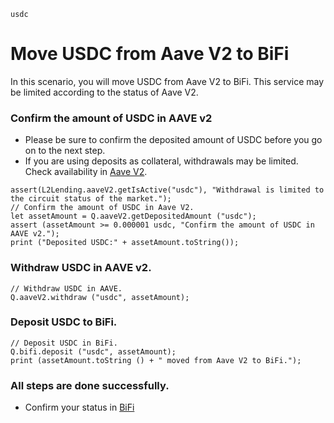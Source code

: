 ```meta-Currency
usdc
```

# Move USDC from Aave V2 to BiFi

In this scenario, you will move USDC from Aave V2 to BiFi. This service may be limited according to the status of Aave V2.

### Confirm the amount of USDC in AAVE v2

- Please be sure to confirm the deposited amount of USDC before you go on to the next step.
- If you are using deposits as collateral, withdrawals may be limited. Check availability in [Aave V2](https://app.aave.com/#/dashboard).

```output-Dynamic
assert(L2Lending.aaveV2.getIsActive("usdc"), "Withdrawal is limited to the circuit status of the market.");
// Confirm the amount of USDC in Aave V2.
let assetAmount = Q.aaveV2.getDepositedAmount ("usdc");
assert (assetAmount >= 0.000001 usdc, "Confirm the amount of USDC in AAVE v2.");
print ("Deposited USDC:" + assetAmount.toString());
```

### Withdraw USDC in AAVE v2.

```taster
// Withdraw USDC in AAVE.
Q.aaveV2.withdraw ("usdc", assetAmount);
```

### Deposit USDC to BiFi.

```taster
// Deposit USDC in BiFi.
Q.bifi.deposit ("usdc", assetAmount);
print (assetAmount.toString () + " moved from Aave V2 to BiFi.");
```

### All steps are done successfully.

- Confirm your status in [BiFi](https://app.bifi.finance/lend?chainid=mainnet)
